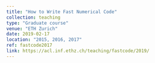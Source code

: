 ```yaml
---
title: "How to Write Fast Numerical Code"
collection: teaching
type: "Graduate course"
venue: "ETH Zurich"
date: 2019-02-17
location: "2015, 2016, 2017"
ref: fastcode2017
link: https://acl.inf.ethz.ch/teaching/fastcode/2019/
---
```

